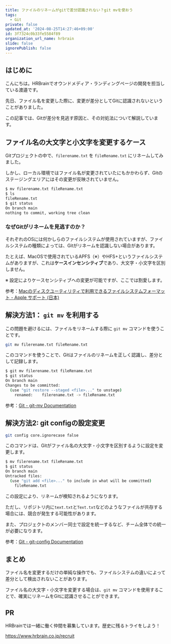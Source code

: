 ```yaml
---
title: ファイルのリネームがgitで差分認識されない？git mvを使おう
tags:
  - Git
private: false
updated_at: '2024-08-25T14:27:46+09:00'
id: 3f7324c0b33fe5584f89
organization_url_name: hrbrain
slide: false
ignorePublish: false
---
```


## はじめに

こんにちは。HRBrainでオウンドメディア・ランディングページの開発を担当している渡邉です。

先日、ファイル名を変更した際に、変更が差分としてGitに認識されないということがありました。

この記事では、Gitが差分を見逃す原因と、その対処法について解説しています。

## ファイル名の大文字と小文字を変更するケース

Gitプロジェクトの中で、`filerename.txt` を `fileRename.txt` にリネームしてみました。

しかし、ローカル環境ではファイル名が変更されていたにもかかわらず、Gitのステージングエリアにはその変更が反映されていません。

```bash
$ mv filerename.txt fileRename.txt
$ ls
fileRename.txt
$ git status
On branch main
nothing to commit, working tree clean
```

### なぜGitがリネームを見逃すのか？

それぞれのOSには何かしらのファイルシステムが使用されていますが、ファイルシステムの種類によっては、Gitがリネームを認識しない場合があります。

たとえば、MacOSで使用されているAPFS（※）やHFS+というファイルシステムがありますが、これは**ケースインセンシティブ**であり、大文字・小文字を区別しません。

※ 設定によりケースセンシティブへの変更が可能ですが、ここでは割愛します。

参考：[Macのディスクユーティリティで利用できるファイルシステムフォーマット - Apple サポート (日本)](https://support.apple.com/ja-jp/guide/disk-utility/dsku19ed921c/mac)

## 解決方法1： `git mv` を利用する

この問題を避けるには、ファイルをリネームする際に `git mv` コマンドを使うことです。

```bash
git mv filerename.txt fileRename.txt
```

このコマンドを使うことで、Gitはファイルのリネームを正しく認識し、差分として記録します。

```bash
$ git mv filerename.txt fileRename.txt
$ git status
On branch main
Changes to be committed:
  (use "git restore --staged <file>..." to unstage)
	renamed:    filerename.txt -> fileRename.txt
```

参考：[Git - git-mv Documentation](https://git-scm.com/docs/git-mv)

## 解決方法2: git configの設定変更

```bash
git config core.ignorecase false
```

このコマンドは、Gitがファイル名の大文字・小文字を区別するように設定を変更します。

```bash
$ mv filerename.txt fileRename.txt
$ git status
On branch main
Untracked files:
  (use "git add <file>..." to include in what will be committed)
	fileRename.txt
```

この設定により、リネームが検知されるようになります。

ただし、リポジトリ内に`text.txt`と`Text.txt`などのようなファイルが共存する場合には、競合が発生する可能性があります。

また、プロジェクトのメンバー同士で設定を統一するなど、チーム全体での統一が必要になります。

参考：[Git - git-config Documentation](https://git-scm.com/docs/git-config#Documentation/git-config.txt-coreignoreCase)

## まとめ

ファイル名を変更するだけの単純な操作でも、ファイルシステムの違いによって差分として検出されないことがあります。

ファイル名の大文字・小文字を変更する場合は、`git mv` コマンドを使用することで、確実にリネームをGitに認識させることができます。

## PR

HRBrainでは一緒に働く仲間を募集しています。歴史に残るトライをしよう！

https://www.hrbrain.co.jp/recruit
